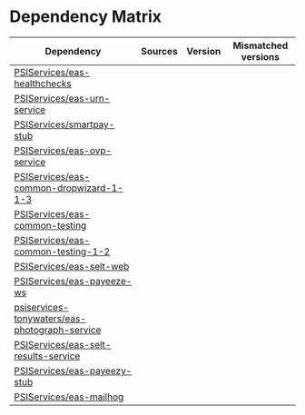 # Dependency Matrix

Dependency | Sources | Version | Mismatched versions
---------- | ------- | ------- | -------------------
[PSIServices/eas-healthchecks](https://github.com/PSIServices/eas-healthchecks.git) |  | []() | 
[PSIServices/eas-urn-service](https://github.com/PSIServices/eas-urn-service.git) |  | []() | 
[PSIServices/smartpay-stub](https://github.com/PSIServices/smartpay-stub.git) |  | []() | 
[PSIServices/eas-ovp-service](https://github.com/PSIServices/eas-ovp-service.git) |  | []() | 
[PSIServices/eas-common-dropwizard-1-1-3](https://github.com/PSIServices/eas-common-dropwizard-1-1-3.git) |  | []() | 
[PSIServices/eas-common-testing](https://github.com/PSIServices/eas-common-testing.git) |  | []() | 
[PSIServices/eas-common-testing-1-2](https://github.com/PSIServices/eas-common-testing-1-2.git) |  | []() | 
[PSIServices/eas-selt-web](https://github.com/PSIServices/eas-selt-web.git) |  | []() | 
[PSIServices/eas-payeeze-ws](https://github.com/PSIServices/eas-payeeze-ws.git) |  | []() | 
[psiservices-tonywaters/eas-photograph-service](https://github.com/psiservices-tonywaters/eas-photograph-service.git) |  | []() | 
[PSIServices/eas-selt-results-service](https://github.com/PSIServices/eas-selt-results-service.git) |  | []() | 
[PSIServices/eas-payeezy-stub](https://github.com/PSIServices/eas-payeezy-stub.git) |  | []() | 
[PSIServices/eas-mailhog](https://github.com/PSIServices/eas-mailhog.git) |  | []() | 
